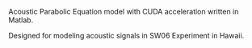 Acoustic Parabolic Equation model with CUDA acceleration written in Matlab.

Designed for modeling acoustic signals in SW06 Experiment in Hawaii.
